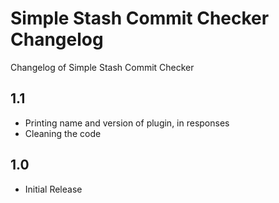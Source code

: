 # Simple Stash Commit Checker Changelog

Changelog of Simple Stash Commit Checker

## 1.1

* Printing name and version of plugin, in responses
* Cleaning the code

## 1.0

* Initial Release

